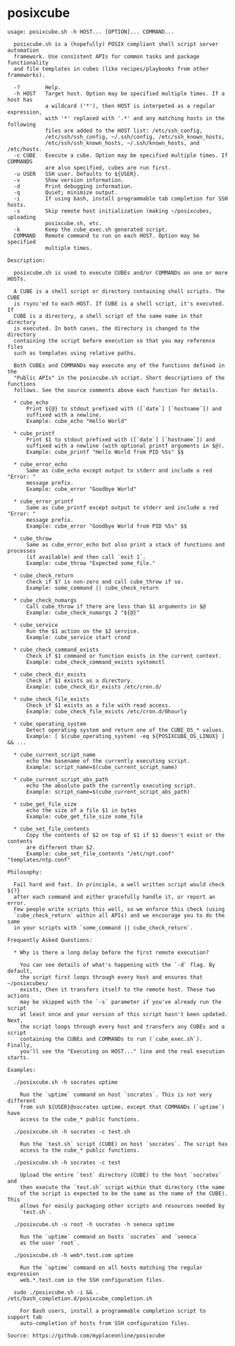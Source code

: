 # posixcube

    usage: posixcube.sh -h HOST... [OPTION]... COMMAND...

      posixcube.sh is a (hopefully) POSIX compliant shell script server automation
      framework. Use consistent APIs for common tasks and package functionality
      and file templates in cubes (like recipes/playbooks from other frameworks).

      -?        Help.
      -h HOST   Target host. Option may be specified multiple times. If a host has
                a wildcard ('*'), then HOST is interpeted as a regular expression,
                with '*' replaced with '.*' and any matching hosts in the following
                files are added to the HOST list: /etc/ssh_config,
                /etc/ssh/ssh_config, ~/.ssh/config, /etc/ssh_known_hosts,
                /etc/ssh/ssh_known_hosts, ~/.ssh/known_hosts, and /etc/hosts.
      -c CUBE   Execute a cube. Option may be specified multiple times. If COMMANDS
                are also specified, cubes are run first.
      -u USER   SSH user. Defaults to ${USER}.
      -v        Show version information.
      -d        Print debugging information.
      -q        Quiet; minimize output.
      -i        If using bash, install programmable tab completion for SSH hosts.
      -s        Skip remote host initialization (making ~/posixcubes, uploading
                posixcube.sh, etc.
      -k        Keep the cube_exec.sh generated script.
      COMMAND   Remote command to run on each HOST. Option may be specified
                multiple times.

    Description:

      posixcube.sh is used to execute CUBEs and/or COMMANDs on one or more HOSTs.
      
      A CUBE is a shell script or directory containing shell scripts. The CUBE
      is rsync'ed to each HOST. If CUBE is a shell script, it's executed. If
      CUBE is a directory, a shell script of the same name in that directory
      is executed. In both cases, the directory is changed to the directory
      containing the script before execution so that you may reference files
      such as templates using relative paths.
      
      Both CUBEs and COMMANDs may execute any of the functions defined in the
      "Public APIs" in the posixcube.sh script. Short descriptions of the functions
      follows. See the source comments above each function for details.
      
      * cube_echo
          Print ${@} to stdout prefixed with ([`date`] [`hostname`]) and
          suffixed with a newline.
          Example: cube_echo "Hello World"

      * cube_printf
          Print $1 to stdout prefixed with ([`date`] [`hostname`]) and
          suffixed with a newline (with optional printf arguments in $@).
          Example: cube_printf "Hello World from PID %5s" $$

      * cube_error_echo
          Same as cube_echo except output to stderr and include a red "Error: "
          message prefix.
          Example: cube_error "Goodbye World"

      * cube_error_printf
          Same as cube_printf except output to stderr and include a red "Error: "
          message prefix.
          Example: cube_error "Goodbye World from PID %5s" $$

      * cube_throw
          Same as cube_error_echo but also print a stack of functions and processes
          (if available) and then call `exit 1`.
          Example: cube_throw "Expected some_file."

      * cube_check_return
          Check if $? is non-zero and call cube_throw if so.
          Example: some_command || cube_check_return

      * cube_check_numargs
          Call cube_throw if there are less than $1 arguments in $@
          Example: cube_check_numargs 2 "${@}"

      * cube_service
          Run the $1 action on the $2 service.
          Example: cube_service start crond

      * cube_check_command_exists
          Check if $1 command or function exists in the current context.
          Example: cube_check_command_exists systemctl

      * cube_check_dir_exists
          Check if $1 exists as a directory.
          Example: cube_check_dir_exists /etc/cron.d/

      * cube_check_file_exists
          Check if $1 exists as a file with read access.
          Example: cube_check_file_exists /etc/cron.d/0hourly

      * cube_operating_system
          Detect operating system and return one of the CUBE_OS_* values.
          Example: [ $(cube_operating_system) -eq ${POSIXCUBE_OS_LINUX} ] && ...

      * cube_current_script_name
          echo the basename of the currently executing script.
          Example: script_name=$(cube_current_script_name)

      * cube_current_script_abs_path
          echo the absolute path the currently executing script.
          Example: script_name=$(cube_current_script_abs_path)

      * cube_get_file_size
          echo the size of a file $1 in bytes
          Example: cube_get_file_size some_file

      * cube_set_file_contents
          Copy the contents of $2 on top of $1 if $1 doesn't exist or the contents
          are different than $2.
          Example: cube_set_file_contents "/etc/npt.conf" "templates/ntp.conf"

    Philosophy:

      Fail hard and fast. In principle, a well written script would check ${?}
      after each command and either gracefully handle it, or report an error.
      Few people write scripts this well, so we enforce this check (using
      `cube_check_return` within all APIs) and we encourage you to do the same
      in your scripts with `some_command || cube_check_return`.

    Frequently Asked Questions:

      * Why is there a long delay before the first remote execution?
      
        You can see details of what's happening with the `-d` flag. By default,
        the script first loops through every host and ensures that ~/posixcubes/
        exists, then it transfers itself to the remote host. These two actions
        may be skipped with the `-s` parameter if you've already run the script
        at least once and your version of this script hasn't been updated. Next,
        the script loops through every host and transfers any CUBEs and a script
        containing the CUBEs and COMMANDs to run (`cube_exec.sh`). Finally,
        you'll see the "Executing on HOST..." line and the real execution starts.

    Examples:

      ./posixcube.sh -h socrates uptime
      
        Run the `uptime` command on host `socrates`. This is not very different
        from ssh ${USER}@socrates uptime, except that COMMANDs (`uptime`) have
        access to the cube_* public functions.
      
      ./posixcube.sh -h socrates -c test.sh
      
        Run the `test.sh` script (CUBE) on host `socrates`. The script has
        access to the cube_* public functions.
      
      ./posixcube.sh -h socrates -c test
      
        Upload the entire `test` directory (CUBE) to the host `socrates` and
        then execute the `test.sh` script within that directory (the name
        of the script is expected to be the same as the name of the CUBE). This
        allows for easily packaging other scripts and resources needed by
        `test.sh`.
      
      ./posixcube.sh -u root -h socrates -h seneca uptime
      
        Run the `uptime` command on hosts `socrates` and `seneca`
        as the user `root`.
      
      ./posixcube.sh -h web*.test.com uptime
      
        Run the `uptime` command on all hosts matching the regular expression
        web.*.test.com in the SSH configuration files.
      
      sudo ./posixcube.sh -i && . /etc/bash_completion.d/posixcube_completion.sh
      
        For Bash users, install a programmable completion script to support tab
        auto-completion of hosts from SSH configuration files.

    Source: https://github.com/myplaceonline/posixcube
